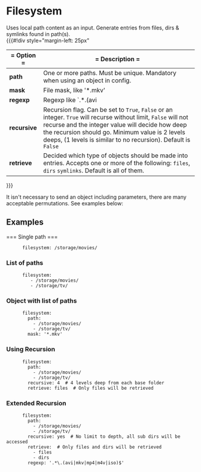 # Filesystem

Uses local path content as an input. Generate entries from files, dirs & symlinks found in path(s).   
{{{#!div style="margin-left: 25px"

| = Option = | = Description = |
| --- | --- |
| **path** | One or more paths. Must be unique. Mandatory when using an object in config. |
| **mask** | File mask, like '*.mkv'   |
| **regexp** | Regexp like `.*\.(avi|mkv)$`. Note: If both `mask` and `regexp` are present, `mask` will be used.  |
| **recursive** | Recursion flag. Can be set to `True`, `False` or an integer. `True` will recurse without limit, `False` will not recurse and the integer value will decide how deep the recursion should go. Minimum value is 2 levels deeps, (1 levels is similar to no recursion). Default is `False` |
| **retrieve** | Decided which type of objects should be made into entries. Accepts one or more of the following: `files`, `dirs` `symlinks`. Default is all of them.   |
}}}

It isn't necessary to send an object including parameters, there are many acceptable permutations. See examples below:
    
## Examples

=== Single path ===      
```
      filesystem: /storage/movies/
```


    
### List of paths

```
      filesystem:
         - /storage/movies/
         - /storage/tv/
```

### Object with list of paths

```
      filesystem:
        path:
          - /storage/movies/
          - /storage/tv/
        mask: '*.mkv'
```

### Using Recursion

```
      filesystem:
        path:
          - /storage/movies/
          - /storage/tv/
        recursive: 4  # 4 levels deep from each base folder
        retrieve: files  # Only files will be retrieved
```

### Extended Recursion

```
      filesystem:
        path:
          - /storage/movies/
          - /storage/tv/
        recursive: yes  # No limit to depth, all sub dirs will be accessed
        retrieve:  # Only files and dirs will be retrieved
          - files
          - dirs
        regexp: '.*\.(avi|mkv|mp4|m4v|iso)$'
```